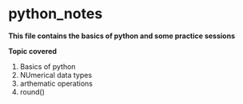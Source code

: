 # python_notes

**This file contains the basics of python and some practice sessions**

**Topic covered**
1. Basics of python
2. NUmerical data types
3. arthematic operations
4. round()
